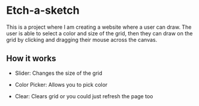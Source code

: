 # Etch-a-sketch

This is a project where I am creating a website where a user can draw. The user is able to select a color and size of the grid, then they can draw on the grid by clicking and dragging their mouse across the canvas.

## How it works

- Slider: Changes the size of the grid

- Color Picker: Allows you to pick color

- Clear: Clears grid or you could just refresh the page too
